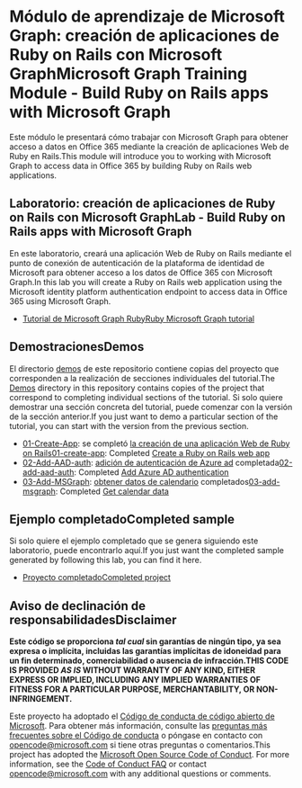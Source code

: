# <a name="microsoft-graph-training-module---build-ruby-on-rails-apps-with-microsoft-graph"></a><span data-ttu-id="4e9a6-101">Módulo de aprendizaje de Microsoft Graph: creación de aplicaciones de Ruby on Rails con Microsoft Graph</span><span class="sxs-lookup"><span data-stu-id="4e9a6-101">Microsoft Graph Training Module - Build Ruby on Rails apps with Microsoft Graph</span></span>

<span data-ttu-id="4e9a6-102">Este módulo le presentará cómo trabajar con Microsoft Graph para obtener acceso a datos en Office 365 mediante la creación de aplicaciones Web de Ruby en Rails.</span><span class="sxs-lookup"><span data-stu-id="4e9a6-102">This module will introduce you to working with Microsoft Graph to access data in Office 365 by building Ruby on Rails web applications.</span></span>

## <a name="lab---build-ruby-on-rails-apps-with-microsoft-graph"></a><span data-ttu-id="4e9a6-103">Laboratorio: creación de aplicaciones de Ruby on Rails con Microsoft Graph</span><span class="sxs-lookup"><span data-stu-id="4e9a6-103">Lab - Build Ruby on Rails apps with Microsoft Graph</span></span>

<span data-ttu-id="4e9a6-104">En este laboratorio, creará una aplicación Web de Ruby on Rails mediante el punto de conexión de autenticación de la plataforma de identidad de Microsoft para obtener acceso a los datos de Office 365 con Microsoft Graph.</span><span class="sxs-lookup"><span data-stu-id="4e9a6-104">In this lab you will create a Ruby on Rails web application using the Microsoft identity platform authentication endpoint to access data in Office 365 using Microsoft Graph.</span></span>

- [<span data-ttu-id="4e9a6-105">Tutorial de Microsoft Graph Ruby</span><span class="sxs-lookup"><span data-stu-id="4e9a6-105">Ruby Microsoft Graph tutorial</span></span>](https://docs.microsoft.com/graph/training/ruby-tutorial)

## <a name="demos"></a><span data-ttu-id="4e9a6-106">Demostraciones</span><span class="sxs-lookup"><span data-stu-id="4e9a6-106">Demos</span></span>

<span data-ttu-id="4e9a6-107">El directorio [demos](./Demos) de este repositorio contiene copias del proyecto que corresponden a la realización de secciones individuales del tutorial.</span><span class="sxs-lookup"><span data-stu-id="4e9a6-107">The [Demos](./Demos) directory in this repository contains copies of the project that correspond to completing individual sections of the tutorial.</span></span> <span data-ttu-id="4e9a6-108">Si solo quiere demostrar una sección concreta del tutorial, puede comenzar con la versión de la sección anterior.</span><span class="sxs-lookup"><span data-stu-id="4e9a6-108">If you just want to demo a particular section of the tutorial, you can start with the version from the previous section.</span></span>

- <span data-ttu-id="4e9a6-109">[01-Create-App](Demos/01-create-app): se completó [la creación de una aplicación Web de Ruby on Rails](https://docs.microsoft.com/graph/training/ruby-tutorial?tutorial-step=1)</span><span class="sxs-lookup"><span data-stu-id="4e9a6-109">[01-create-app](Demos/01-create-app): Completed [Create a Ruby on Rails web app](https://docs.microsoft.com/graph/training/ruby-tutorial?tutorial-step=1)</span></span>
- <span data-ttu-id="4e9a6-110">[02-Add-AAD-auth](Demos/02-add-aad-auth): [adición de autenticación de Azure ad](https://docs.microsoft.com/graph/training/ruby-tutorial?tutorial-step=3) completada</span><span class="sxs-lookup"><span data-stu-id="4e9a6-110">[02-add-aad-auth](Demos/02-add-aad-auth): Completed [Add Azure AD authentication](https://docs.microsoft.com/graph/training/ruby-tutorial?tutorial-step=3)</span></span>
- <span data-ttu-id="4e9a6-111">[03-Add-MSGraph](Demos/03-add-msgraph): [obtener datos de calendario](https://docs.microsoft.com/graph/training/ruby-tutorial?tutorial-step=4) completados</span><span class="sxs-lookup"><span data-stu-id="4e9a6-111">[03-add-msgraph](Demos/03-add-msgraph): Completed [Get calendar data](https://docs.microsoft.com/graph/training/ruby-tutorial?tutorial-step=4)</span></span>

## <a name="completed-sample"></a><span data-ttu-id="4e9a6-112">Ejemplo completado</span><span class="sxs-lookup"><span data-stu-id="4e9a6-112">Completed sample</span></span>

<span data-ttu-id="4e9a6-113">Si solo quiere el ejemplo completado que se genera siguiendo este laboratorio, puede encontrarlo aquí.</span><span class="sxs-lookup"><span data-stu-id="4e9a6-113">If you just want the completed sample generated by following this lab, you can find it here.</span></span>

- [<span data-ttu-id="4e9a6-114">Proyecto completado</span><span class="sxs-lookup"><span data-stu-id="4e9a6-114">Completed project</span></span>](Demos/03-add-msgraph)

## <a name="disclaimer"></a><span data-ttu-id="4e9a6-115">Aviso de declinación de responsabilidades</span><span class="sxs-lookup"><span data-stu-id="4e9a6-115">Disclaimer</span></span>

<span data-ttu-id="4e9a6-116">**Este código se proporciona *tal cual* sin garantías de ningún tipo, ya sea expresa o implícita, incluidas las garantías implícitas de idoneidad para un fin determinado, comerciabilidad o ausencia de infracción.**</span><span class="sxs-lookup"><span data-stu-id="4e9a6-116">**THIS CODE IS PROVIDED *AS IS* WITHOUT WARRANTY OF ANY KIND, EITHER EXPRESS OR IMPLIED, INCLUDING ANY IMPLIED WARRANTIES OF FITNESS FOR A PARTICULAR PURPOSE, MERCHANTABILITY, OR NON-INFRINGEMENT.**</span></span>

<span data-ttu-id="4e9a6-p102">Este proyecto ha adoptado el [Código de conducta de código abierto de Microsoft](https://opensource.microsoft.com/codeofconduct/). Para obtener más información, consulte las [preguntas más frecuentes sobre el Código de conducta](https://opensource.microsoft.com/codeofconduct/faq/) o póngase en contacto con [opencode@microsoft.com](mailto:opencode@microsoft.com) si tiene otras preguntas o comentarios.</span><span class="sxs-lookup"><span data-stu-id="4e9a6-p102">This project has adopted the [Microsoft Open Source Code of Conduct](https://opensource.microsoft.com/codeofconduct/). For more information, see the [Code of Conduct FAQ](https://opensource.microsoft.com/codeofconduct/faq/) or contact [opencode@microsoft.com](mailto:opencode@microsoft.com) with any additional questions or comments.</span></span>
